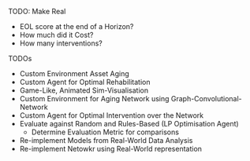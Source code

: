 TODO: Make Real
- EOL score at the end of a Horizon?
- How much did it Cost?
- How many interventions?


TODOs
- Custom Environment Asset Aging
- Custom Agent for Optimal Rehabilitation
- Game-Like, Animated Sim-Visualisation
- Custom Environment for Aging Network using Graph-Convolutional-Network
- Custom Agent for Optimal Intervention over the Network
- Evaluate against Random and Rules-Based (LP Optimisation Agent)
  - Determine Evaluation Metric for comparisons
- Re-implement Models from Real-World Data Analysis
- Re-implement Netowkr using Real-World representation 